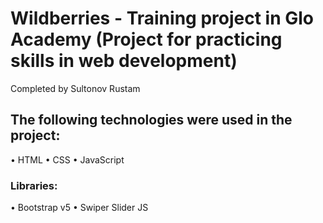 # Wildberries - Training project in Glo Academy (Project for practicing skills in web development)
Completed by Sultonov Rustam
## The following technologies were used in the project:
• HTML
• CSS
• JavaScript

### Libraries:
• Bootstrap v5
• Swiper Slider JS


